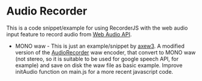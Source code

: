 # Audio Recorder

This is a code snippet/example for using RecorderJS with the web audio input feature to record audio from
[Web Audio API](https://dvcs.w3.org/hg/audio/raw-file/tip/webaudio/specification.html).  
- MONO waw -
This is just an example/snippet by [axew3](https://www.axew3.com/w3/). A modified version of the [AudioRecorder](https://github.com/cwilso/AudioRecorder) waw encoder, that convert to MONO waw (not stereo, so it is suitable to be used for google speech API, for example) and save on disk the waw file as basic example.
Improve initAudio function on main.js for a more recent javascript code.
